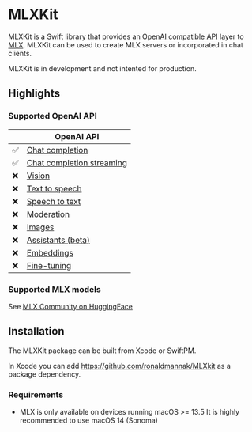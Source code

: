 # MLXKit

MLXKit is a Swift library that provides an [OpenAI compatible API](https://platform.openai.com/docs/api-reference) layer to [MLX](https://github.com/ml-explore/mlx-swift). MLXKit can be used to create MLX servers or incorporated in chat clients.

MLXKit is in development and not intented for production.

## Highlights


### Supported OpenAI API

| | OpenAI API          |
|----|------------------|
| ✅ | [Chat completion](https://platform.openai.com/docs/api-reference/chat) |
| ✅ | [Chat completion streaming](https://platform.openai.com/docs/api-reference/chat/streaming) |
| ❌ | [Vision](https://platform.openai.com/docs/guides/vision) |
| ❌ | [Text to speech](https://platform.openai.com/docs/guides/text-to-speech/text-to-speech) |
| ❌ | [Speech to text](https://platform.openai.com/docs/guides/speech-to-text/speech-to-text) |
| ❌ | [Moderation](https://platform.openai.com/docs/guides/moderation/moderation) |
| ❌ | [Images](https://platform.openai.com/docs/api-reference/images) |
| ❌ | [Assistants (beta)](https://platform.openai.com/docs/api-reference/assistants) |
| ❌ | [Embeddings](https://platform.openai.com/docs/api-reference/embeddings) | 
| ❌ | [Fine-tuning](https://platform.openai.com/docs/api-reference/fine-tuning) | 

### Supported MLX models

See [MLX Community on HuggingFace](https://huggingface.co/mlx-community)

## Installation
The MLXKit package can be built from Xcode or SwiftPM.

In Xcode you can add https://github.com/ronaldmannak/MLXkit as a package dependency.

### Requirements
- MLX is only available on devices running macOS >= 13.5 It is highly recommended to use macOS 14 (Sonoma)




